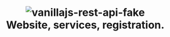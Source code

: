 <h1 align="center">
       <img alt="vanillajs-rest-api-fake" src="https://github.com/carlosgustavo/css-site-register-boxmodal/blob/master/images/guto.js.png?raw=true" />
    <br>
  Website, services, registration.
</h1>
